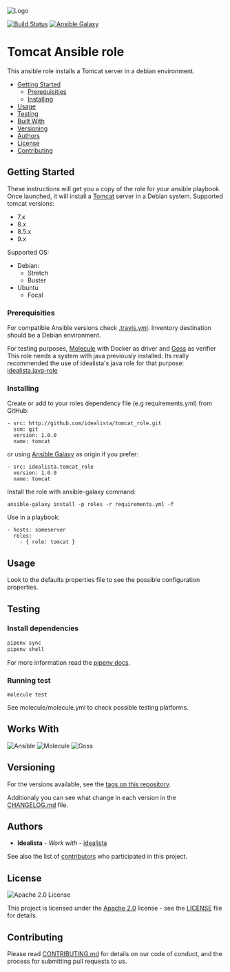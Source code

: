 ![Logo](https://raw.githubusercontent.com/idealista/tomcat_role/master/logo.gif)

[![Build Status](https://travis-ci.org/idealista/tomcat_role.svg?branch=master)](https://travis-ci.org/idealista/tomcat_role)
[![Ansible Galaxy](https://img.shields.io/badge/galaxy-idealista.tomcat__role-B62682.svg)](https://galaxy.ansible.com/idealista/tomcat_role)

# Tomcat Ansible role

This ansible role installs a Tomcat server in a debian environment.

- [Getting Started](#getting-started)
	- [Prerequisities](#prerequisities)
	- [Installing](#installing)
- [Usage](#usage)
- [Testing](#testing)
- [Built With](#built-with)
- [Versioning](#versioning)
- [Authors](#authors)
- [License](#license)
- [Contributing](#contributing)

## Getting Started

These instructions will get you a copy of the role for your ansible playbook. Once launched, it will install a [Tomcat](https://tomcat.apache.org/) server in a Debian system.
Supported tomcat versions:
- 7.x
- 8.x
- 8.5.x
- 9.x

Supported OS:
- Debian:
  - Stretch
  - Buster
- Ubuntu
  - Focal

### Prerequisities

For compatible Ansible versions check [.travis.yml](.travis.yml).
Inventory destination should be a Debian environment.

For testing purposes, [Molecule](https://molecule.readthedocs.io/) with Docker as driver and [Goss](http://goss.rocks) as verifier
This role needs a system with java previously installed. Its really recommended the use of idealista's java role for that purpose: [idealista.java-role](https://github.com/idealista/java_role)

### Installing

Create or add to your roles dependency file (e.g requirements.yml) from GitHub:

```
- src: http://github.com/idealista/tomcat_role.git
  scm: git
  version: 1.0.0
  name: tomcat
```

or using [Ansible Galaxy](https://galaxy.ansible.com/idealista/tomcat_role/) as origin if you prefer:

```
- src: idealista.tomcat_role
  version: 1.0.0
  name: tomcat
```

Install the role with ansible-galaxy command:

```
ansible-galaxy install -p roles -r requirements.yml -f
```

Use in a playbook:

```
- hosts: someserver
  roles:
    - { role: tomcat }
```

## Usage

Look to the defaults properties file to see the possible configuration properties.

## Testing

### Install dependencies

```sh
pipenv sync
pipenv shell
```

For more information read the [pipenv docs](https://docs.pipenv.org/).

### Running test

```
molecule test
```

See molecule/molecule.yml to check possible testing platforms.

## Works With

![Ansible](https://img.shields.io/badge/ansible-2.8.6-green.svg)
![Molecule](https://img.shields.io/badge/molecule-3.0.4-green.svg)
![Goss](https://img.shields.io/badge/goss-0.3.11-green.svg)

## Versioning

For the versions available, see the [tags on this repository](https://github.com/idealista/tomcat_role/tags).

Additionaly you can see what change in each version in the [CHANGELOG.md](CHANGELOG.md) file.

## Authors

* **Idealista** - *Work with* - [idealista](https://github.com/idealista)

See also the list of [contributors](https://github.com/idealista/tomcat_role/contributors) who participated in this project.

## License

![Apache 2.0 License](https://img.shields.io/hexpm/l/plug.svg)

This project is licensed under the [Apache 2.0](https://www.apache.org/licenses/LICENSE-2.0) license - see the [LICENSE](LICENSE) file for details.

## Contributing

Please read [CONTRIBUTING.md](.github/CONTRIBUTING.md) for details on our code of conduct, and the process for submitting pull requests to us.
